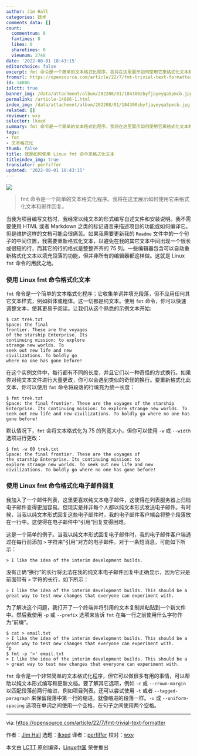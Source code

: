 ```yaml
---
author: Jim Hall
categories: 技术
comments_data: []
count:
  commentnum: 0
  favtimes: 0
  likes: 0
  sharetimes: 0
  viewnum: 2748
date: '2022-08-01 18:43:15'
editorchoice: false
excerpt: fmt 命令是一个简单的文本格式化程序。我将在这里展示如何使用它来格式化文本和邮件回复。
fromurl: https://opensource.com/article/22/7/fmt-trivial-text-formatter
id: 14886
islctt: true
banner_img: /data/attachment/album/202208/01/184300zbyfjayeyqa5pmcb.jpg
permalink: /article-14886-1.html
index_img: /data/attachment/album/202208/01/184300zbyfjayeyqa5pmcb.jpg.thumb.jpg
related: []
reviewer: wxy
selector: lkxed
summary: fmt 命令是一个简单的文本格式化程序。我将在这里展示如何使用它来格式化文本和邮件回复。
tags:
- fmt
- 文本格式化
thumb: false
title: 我是如何使用 Linux fmt 命令来格式化文本
titleindex_img: true
translator: perfiffer
updated: '2022-08-01 18:43:15'
---
```


![](/data/attachment/album/202208/01/184300zbyfjayeyqa5pmcb.jpg)



> 
> fmt 命令是一个简单的文本格式化程序。我将在这里展示如何使用它来格式化文本和邮件回复。
> 
> 
> 


当我为项目编写文档时，我经常以纯文本的形式编写自述文件和安装说明。我不需要使用 HTML 或者 Markdown 之类的标记语言来描述项目的功能或如何编译它。但是维护这样的文档可能会很痛苦。如果我需要更新我的 `Readme` 文件中的一个句子的中间位置，我需要重新格式化文本，以避免在我的其它文本中间出现一个很长或很短的行，而其它的行的格式是整整齐齐的 75 列。一些编辑器包含可以自动重新格式化文本以填充段落的功能，但并非所有的编辑器都这样做。这就是 Linux `fmt` 命令的用武之地。


### 使用 Linux fmt 命令格式化文本


`fmt` 命令是一个简单的文本格式化程序；它收集单词并填充段落，但不应用任何其它文本样式，例如斜体或粗体。这一切都是纯文本。使用 `fmt` 命令，你可以快速调整文本，使其更易于阅读。让我们从这个熟悉的示例文本开始:



```
$ cat trek.txt 
Space: the final
frontier. These are the voyages
of the starship Enterprise. Its
continuing mission: to explore
strange new worlds. To
seek out new life and new
civilizations. To boldly go
where no one has gone before!

```

在这个实例文件中，每行都有不同的长度，并且它们以一种奇怪的方式换行。如果你对纯文本文件进行大量更改，你可以会遇到类似的奇怪的换行。要重新格式化此文本，你可以使用 `fmt` 命令将段落的行填充为统一长度：



```
$ fmt trek.txt 
Space: the final frontier. These are the voyages of the starship
Enterprise. Its continuing mission: to explore strange new worlds. To
seek out new life and new civilizations. To boldly go where no one has
gone before!

```

默认情况下，`fmt` 会将文本格式化为 75 的列宽大小，但你可以使用 `-w` 或 `--width` 选项进行更改：



```
$ fmt -w 60 trek.txt 
Space: the final frontier. These are the voyages of
the starship Enterprise. Its continuing mission: to
explore strange new worlds. To seek out new life and new
civilizations. To boldly go where no one has gone before!

```

### 使用 Linux fmt 命令格式化电子邮件回复


我加入了一个邮件列表，这里更喜欢纯文本电子邮件，这使得在列表服务器上归档电子邮件变得更加容易。但现实是并非每个人都以纯文本形式发送电子邮件。有时候，当我以纯文本形式回复这些电子邮件时，我的电子邮件客户端会将整个段落放在一行中。这使得在电子邮件中“引用”回复变得困难。


这是一个简单的例子。当我以纯文本形式回复电子邮件时，我的电子邮件客户端通过在每行前添加 `>` 字符来“引用”对方的电子邮件。对于一条短消息，可能如下所示：



```
> I like the idea of the interim development builds.

```

没有正确“换行”的长行将无法在我的纯文本电子邮件回复中正确显示，因为它只是前面带有 `>` 字符的长行，如下所示：



```
> I like the idea of the interim development builds. This should be a great way to test new changes that everyone can experiment with.

```

为了解决这个问题，我打开了一个终端并将引用的文本复制并粘贴到一个新文件中。然后我使用 `-p` 或 `--prefix` 选项来告诉 `fmt` 在每一行之前使用什么字符作为“前缀”。



```
$ cat > email.txt
> I like the idea of the interim development builds. This should be a great way to test new changes that everyone can experiment with.
^D
$ fmt -p '>' email.txt
> I like the idea of the interim development builds. This should be a
> great way to test new changes that everyone can experiment with.

```

`fmt` 命令是一个非常简单的文本格式化程序，但它可以做很多有用的事情，可以帮助以纯文本形式编写和更新文档。要了解其它选项，例如 `-c` 或 `--crown-margin` 以匹配段落前两行缩进，例如项目列表。还可以尝试使用 `-t` 或者 `--tagged-paragraph` 来保留段落中第一行的缩进，就像缩进的段落一样。`-u` 或 `--uniform-spacing` 选项在单词之间使用一个空格，在句子之间使用两个空格。




---


via: <https://opensource.com/article/22/7/fmt-trivial-text-formatter>


作者：[Jim Hall](https://opensource.com/users/jim-hall) 选题：[lkxed](https://github.com/lkxed) 译者：[perfiffer](https://github.com/perfiffer) 校对：[wxy](https://github.com/wxy)


本文由 [LCTT](https://github.com/LCTT/TranslateProject) 原创编译，[Linux中国](https://linux.cn/) 荣誉推出
